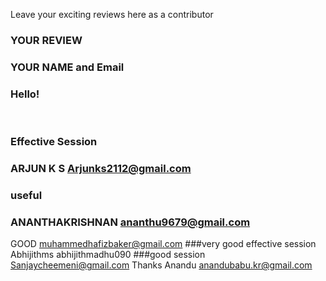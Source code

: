 Leave your exciting reviews here as a contributor

 
### YOUR REVIEW
### YOUR NAME and Email

### Hello!
<br>

### Effective Session
### ARJUN K S Arjunks2112@gmail.com
### useful 
### ANANTHAKRISHNAN ananthu9679@gmail.com
GOOD muhammedhafizbaker@gmail.com
###very good effective session
Abhijithms abhijithmadhu090
###good session 
Sanjaycheemeni@gmail.com
Thanks
Anandu anandubabu.kr@gmail.com
